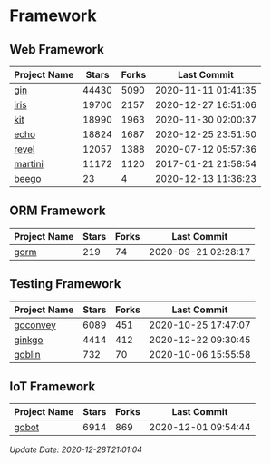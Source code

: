 # Framework

## Web Framework
| Project Name | Stars | Forks | Last Commit |
| ------------ | ----- | ----- | ----------- |
| [gin](https://github.com/gin-gonic/gin) | 44430 | 5090 | 2020-11-11 01:41:35 |
| [iris](https://github.com/kataras/iris) | 19700 | 2157 | 2020-12-27 16:51:06 |
| [kit](https://github.com/go-kit/kit) | 18990 | 1963 | 2020-11-30 02:00:37 |
| [echo](https://github.com/labstack/echo) | 18824 | 1687 | 2020-12-25 23:51:50 |
| [revel](https://github.com/revel/revel) | 12057 | 1388 | 2020-07-12 05:57:36 |
| [martini](https://github.com/go-martini/martini) | 11172 | 1120 | 2017-01-21 21:58:54 |
| [beego](https://github.com/astaxie/beego) | 23 | 4 | 2020-12-13 11:36:23 |

## ORM Framework
| Project Name | Stars | Forks | Last Commit |
| ------------ | ----- | ----- | ----------- |
| [gorm](https://github.com/jinzhu/gorm) | 219 | 74 | 2020-09-21 02:28:17 |

## Testing Framework
| Project Name | Stars | Forks | Last Commit |
| ------------ | ----- | ----- | ----------- |
| [goconvey](https://github.com/smartystreets/goconvey) | 6089 | 451 | 2020-10-25 17:47:07 |
| [ginkgo](https://github.com/onsi/ginkgo) | 4414 | 412 | 2020-12-22 09:30:45 |
| [goblin](https://github.com/franela/goblin) | 732 | 70 | 2020-10-06 15:55:58 |

## IoT Framework
| Project Name | Stars | Forks | Last Commit |
| ------------ | ----- | ----- | ----------- |
| [gobot](https://github.com/hybridgroup/gobot) | 6914 | 869 | 2020-12-01 09:54:44 |

*Update Date: 2020-12-28T21:01:04*